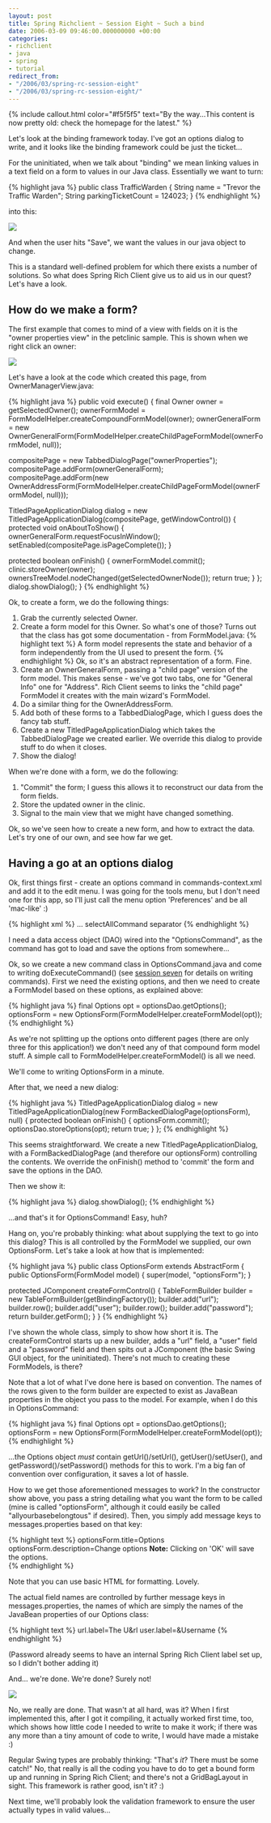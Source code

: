 ```yaml
---
layout: post
title: Spring Richclient ~ Session Eight ~ Such a bind
date: 2006-03-09 09:46:00.000000000 +00:00
categories:
- richclient
- java
- spring
- tutorial
redirect_from:
- "/2006/03/spring-rc-session-eight"
- "/2006/03/spring-rc-session-eight/"
---
```

{% include callout.html color="#f5f5f5" text="By the way...This content is now pretty old: check the homepage for the latest." %}
          
<p>Let's look at the binding framework today. I've got an options dialog to write, and it looks like the binding framework could be just the ticket...</p>
<p>For the uninitiated, when we talk about "binding" we mean linking values in a text field on a form to values in our Java class. Essentially we want to turn:</p>
<p>{% highlight java %}
  public class TrafficWarden {
    String name = "Trevor the Traffic Warden";
    String parkingTicketCount = 124023;
  }
{% endhighlight %}</p>
<p>into this:</p>
<p><img src="/files/rcp-8-0.png"></p>
<p>And when the user hits "Save", we want the values in our java object to change.</p>
<p>This is a standard well-defined problem for which there exists a number of solutions. So what does Spring Rich Client give us to aid us in our quest? Let's have a look.</p>
<h2>How do we make a form?</h2>
<p>The first example that comes to mind of a view with fields on it is the "owner properties view" in the petclinic sample. This is shown when we right click an owner:</p>
<p><img src="/files/rcp-8-1.png"></p>
<p>Let's have a look at the code which created this page, from OwnerManagerView.java:</p>
<p>{% highlight java %}
  public void execute() {
    final Owner owner = getSelectedOwner();
    ownerFormModel = FormModelHelper.createCompoundFormModel(owner);
    ownerGeneralForm = new OwnerGeneralForm(FormModelHelper.createChildPageFormModel(ownerFormModel, null));</p>
<p>    compositePage = new TabbedDialogPage("ownerProperties");
    compositePage.addForm(ownerGeneralForm);
    compositePage.addForm(new OwnerAddressForm(FormModelHelper.createChildPageFormModel(ownerFormModel, null)));</p>
<p>    TitledPageApplicationDialog dialog = new TitledPageApplicationDialog(compositePage, getWindowControl()) {
      protected void onAboutToShow() {
        ownerGeneralForm.requestFocusInWindow();
        setEnabled(compositePage.isPageComplete());
      }</p>
<p>      protected boolean onFinish() {
        ownerFormModel.commit();
        clinic.storeOwner(owner);
        ownersTreeModel.nodeChanged(getSelectedOwnerNode());
        return true;
      }
    };
    dialog.showDialog();
  }
{% endhighlight %}</p>
<p>Ok, to create a form, we do the following things:</p>
<ol>
<li>Grab the currently selected Owner.</li>
<li>Create a form model for this Owner. So what's one of those? Turns out that the class has got some documentation - from FormModel.java:
{% highlight text %}
      A form model represents the state and behavior of a form independently from
      the UI used to present the form.
{% endhighlight %}
    Ok, so it's an abstract representation of a form. Fine.</li>
<li>Create an OwnerGeneralForm, passing a "child page" version of the form model. This makes sense - we've got two tabs, one for "General Info" one for "Address". Rich Client seems to links the "child page" FormModel it creates with the main wizard's FormModel.</li>
<li>Do a similar thing for the OwnerAddressForm.</li>
<li>Add both of these forms to a TabbedDialogPage, which I guess does the fancy tab stuff.</li>
<li>Create a new TitledPageApplicationDialog which takes the TabbedDialogPage we created earlier. We override this dialog to provide stuff to do when it closes.</li>
<li>Show the dialog!</li>
</ol>
<p>When we're done with a form, we do the following:</p>
<ol>
<li>"Commit" the form; I guess this allows it to reconstruct our data from the form fields.</li>
<li>Store the updated owner in the clinic.</li>
<li>Signal to the main view that we might have changed something.</li>
</ol>
<p>Ok, so we've seen how to create a new form, and how to extract the data. Let's try one of our own, and see how far we get.</p>
<h2>Having a go at an options dialog</h2>
<p>Ok, first things first - create an options command in commands-context.xml and add it to the edit menu. I was going for the tools menu, but I don't need one for this app, so I'll just call the menu option 'Preferences' and be all 'mac-like' :)</p>
<p>{% highlight xml %}
<bean id="optionsCommand" class="uk.co.myco.myproj.command.OptionsCommand">
<property name="optionsDao"><ref bean="myDao"/></property>
</bean>
...
<bean id="editMenu" class="org.springframework.richclient.command.CommandGroupFactoryBean">
<property name="members">
<list>
      <value>selectAllCommand</value>
      <value>separator</value>
      <ref bean="optionsCommand"/>
    </list>
  </property>
</bean>
{% endhighlight %}</p>
<p>I need a data access object (DAO) wired into the "OptionsCommand", as the command has got to load and save the options from somewhere...</p>
<p>Ok, so we create a new command class in OptionsCommand.java and come to writing doExecuteCommand() (see <a href="/node/17">session seven</a> for details on writing commands). First we need the existing options, and then we need to create a FormModel based on these options, as explained above:</p>
<p>{% highlight java %}
final Options opt = optionsDao.getOptions();
optionsForm = new OptionsForm(FormModelHelper.createFormModel(opt));
{% endhighlight %}</p>
<p>As we're not splitting up the options onto different pages (there are only three for this application!) we don't need any of that compound form model stuff. A simple call to FormModelHelper.createFormModel() is all we need.</p>
<p>We'll come to writing OptionsForm in a minute.</p>
<p>After that, we need a new dialog:</p>
<p>{% highlight java %}
TitledPageApplicationDialog dialog = new TitledPageApplicationDialog(new FormBackedDialogPage(optionsForm), null) {
  protected boolean onFinish() {
    optionsForm.commit();
    optionsDao.storeOptions(opt);
    return true;
  }
};
{% endhighlight %}</p>
<p>This seems straightforward. We create a new TitledPageApplicationDialog, with a FormBackedDialogPage (and therefore our optionsForm) controlling the contents. We override the onFinish() method to 'commit' the form and save the options in the DAO.</p>
<p>Then we show it:</p>
<p>{% highlight java %}
dialog.showDialog();
{% endhighlight %}</p>
<p>...and that's it for OptionsCommand! Easy, huh?</p>
<p>Hang on, you're probably thinking: what about supplying the text to go into this dialog? This is all controlled by the FormModel we supplied, our own OptionsForm. Let's take a look at how that is implemented:</p>
<p>{% highlight java %}
public class OptionsForm extends AbstractForm
{
  public OptionsForm(FormModel model)
  {
    super(model, "optionsForm");
  }</p>
<p>  protected JComponent createFormControl()
  {
    TableFormBuilder builder = new TableFormBuilder(getBindingFactory());
    builder.add("url");
    builder.row();
    builder.add("user");
    builder.row();
    builder.add("password");
    return builder.getForm();
  }
}
{% endhighlight %}</p>
<p>I've shown the whole class, simply to show how short it is. The createFormControl starts up a new builder, adds a "url" field, a "user" field and a "password" field and then spits out a JComponent (the basic Swing GUI object, for the uninitiated). There's not much to creating these FormModels, is there?</p>
<p>Note that a lot of what I've done here is based on convention. The names of the rows given to the form builder are expected to exist as JavaBean properties in the object you pass to the model. For example, when I do this in OptionsCommand:</p>
<p>{% highlight java %}
final Options opt = optionsDao.getOptions();
optionsForm = new OptionsForm(FormModelHelper.createFormModel(opt));
{% endhighlight %}</p>
<p>...the Options object <i>must</i> contain getUrl()/setUrl(), getUser()/setUser(), and getPassword()/setPassword() methods for this to work. I'm a big fan of convention over configuration, it saves a lot of hassle.</p>
<p>How to we get those aforementioned messages to work? In the constructor show above, you pass a string detailing what you want the form to be called (mine is called "optionsForm", although it could easily be called "allyourbasebelongtous" if desired). Then, you simply add message keys to messages.properties based on that key:</p>
<p>{% highlight text %}
optionsForm.title=Options
optionsForm.description=Change options <b>Note:</b> Clicking on 'OK' will save the options.<br />
{% endhighlight %}</p>
<p>Note that you can use basic HTML for formatting. Lovely.</p>
<p>The actual field names are controlled by further message keys in messages.properties, the names of which are simply the names of the JavaBean properties of our Options class:</p>
<p>{% highlight text %}
url.label=The U&amp;rl
user.label=&amp;Username
{% endhighlight %}</p>
<p>(Password already seems to have an internal Spring Rich Client label set up, so I didn't bother adding it)</p>
<p>And... we're done. We're done? Surely not!</p>
<p><img src="/files/rcp-8-2.png"></p>
<p>No, we really are done. That wasn't at all hard, was it? When I first implemented this, after I got it compiling, it actually worked first time, too, which shows how little code I needed to write to make it work; if there was any more than a tiny amount of code to write, I would have made a mistake :)</p>
<p>Regular Swing types are probably thinking: "That's <i>it</i>? There must be some catch!" No, that really is all the coding you have to do to get a bound form up and running in Spring Rich Client; and there's not a GridBagLayout in sight. This framework is rather good, isn't it? :)</p>
<p>Next time, we'll probably look the validation framework to ensure the user actually types in valid values...</p>
